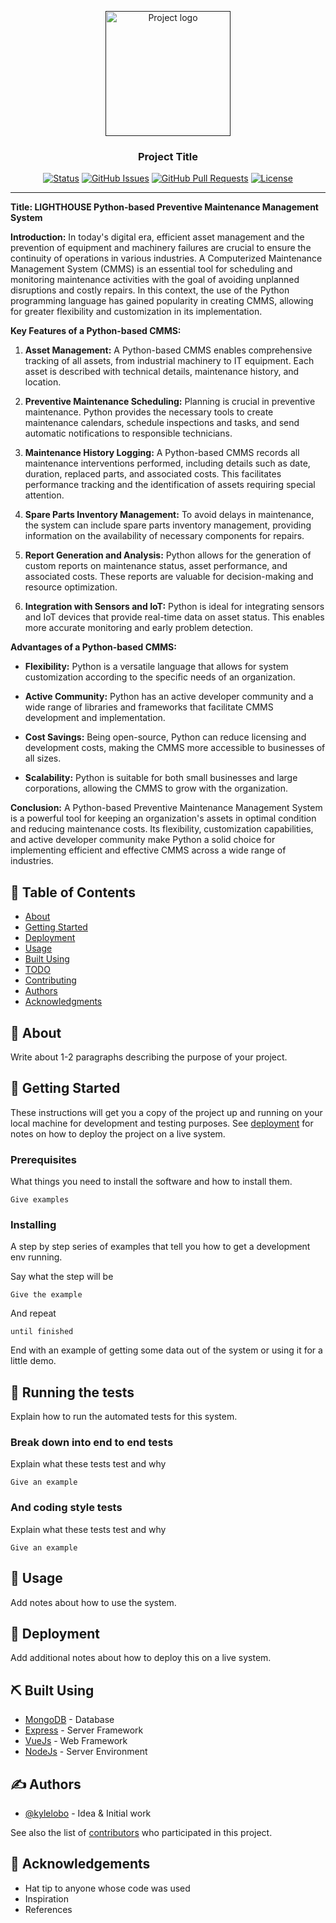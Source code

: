 <p align="center">
  <a href="" rel="noopener">
 <img width=200px height=200px src="https://i.imgur.com/6wj0hh6.jpg" alt="Project logo"></a>
</p>

<h3 align="center">Project Title</h3>

<div align="center">

[![Status](https://img.shields.io/badge/status-active-success.svg)]()
[![GitHub Issues](https://img.shields.io/github/issues/kylelobo/The-Documentation-Compendium.svg)](https://github.com/kylelobo/The-Documentation-Compendium/issues)
[![GitHub Pull Requests](https://img.shields.io/github/issues-pr/kylelobo/The-Documentation-Compendium.svg)](https://github.com/kylelobo/The-Documentation-Compendium/pulls)
[![License](https://img.shields.io/badge/license-GPL2.0-blue.svg)](/COPYING.txt)

</div>

---

<p align="center"> 

**Title: LIGHTHOUSE Python-based Preventive Maintenance Management System**

**Introduction:**
In today's digital era, efficient asset management and the prevention of equipment and machinery failures are crucial to ensure the continuity of operations in various industries. A Computerized Maintenance Management System (CMMS) is an essential tool for scheduling and monitoring maintenance activities with the goal of avoiding unplanned disruptions and costly repairs. In this context, the use of the Python programming language has gained popularity in creating CMMS, allowing for greater flexibility and customization in its implementation.

**Key Features of a Python-based CMMS:**

1. **Asset Management:** A Python-based CMMS enables comprehensive tracking of all assets, from industrial machinery to IT equipment. Each asset is described with technical details, maintenance history, and location.

2. **Preventive Maintenance Scheduling:** Planning is crucial in preventive maintenance. Python provides the necessary tools to create maintenance calendars, schedule inspections and tasks, and send automatic notifications to responsible technicians.

3. **Maintenance History Logging:** A Python-based CMMS records all maintenance interventions performed, including details such as date, duration, replaced parts, and associated costs. This facilitates performance tracking and the identification of assets requiring special attention.

4. **Spare Parts Inventory Management:** To avoid delays in maintenance, the system can include spare parts inventory management, providing information on the availability of necessary components for repairs.

5. **Report Generation and Analysis:** Python allows for the generation of custom reports on maintenance status, asset performance, and associated costs. These reports are valuable for decision-making and resource optimization.

6. **Integration with Sensors and IoT:** Python is ideal for integrating sensors and IoT devices that provide real-time data on asset status. This enables more accurate monitoring and early problem detection.

**Advantages of a Python-based CMMS:**

- **Flexibility:** Python is a versatile language that allows for system customization according to the specific needs of an organization.

- **Active Community:** Python has an active developer community and a wide range of libraries and frameworks that facilitate CMMS development and implementation.

- **Cost Savings:** Being open-source, Python can reduce licensing and development costs, making the CMMS more accessible to businesses of all sizes.

- **Scalability:** Python is suitable for both small businesses and large corporations, allowing the CMMS to grow with the organization.

**Conclusion:**
A Python-based Preventive Maintenance Management System is a powerful tool for keeping an organization's assets in optimal condition and reducing maintenance costs. Its flexibility, customization capabilities, and active developer community make Python a solid choice for implementing efficient and effective CMMS across a wide range of industries.
    <br> 
</p>

## 📝 Table of Contents

- [About](#about)
- [Getting Started](#getting_started)
- [Deployment](#deployment)
- [Usage](#usage)
- [Built Using](#built_using)
- [TODO](../TODO.md)
- [Contributing](../CONTRIBUTING.md)
- [Authors](#authors)
- [Acknowledgments](#acknowledgement)

## 🧐 About <a name = "about"></a>

Write about 1-2 paragraphs describing the purpose of your project.

## 🏁 Getting Started <a name = "getting_started"></a>

These instructions will get you a copy of the project up and running on your local machine for development and testing purposes. See [deployment](#deployment) for notes on how to deploy the project on a live system.

### Prerequisites

What things you need to install the software and how to install them.

```
Give examples
```

### Installing

A step by step series of examples that tell you how to get a development env running.

Say what the step will be

```
Give the example
```

And repeat

```
until finished
```

End with an example of getting some data out of the system or using it for a little demo.

## 🔧 Running the tests <a name = "tests"></a>

Explain how to run the automated tests for this system.

### Break down into end to end tests

Explain what these tests test and why

```
Give an example
```

### And coding style tests

Explain what these tests test and why

```
Give an example
```

## 🎈 Usage <a name="usage"></a>

Add notes about how to use the system.

## 🚀 Deployment <a name = "deployment"></a>

Add additional notes about how to deploy this on a live system.

## ⛏️ Built Using <a name = "built_using"></a>

- [MongoDB](https://www.mongodb.com/) - Database
- [Express](https://expressjs.com/) - Server Framework
- [VueJs](https://vuejs.org/) - Web Framework
- [NodeJs](https://nodejs.org/en/) - Server Environment

## ✍️ Authors <a name = "authors"></a>

- [@kylelobo](https://github.com/kylelobo) - Idea & Initial work

See also the list of [contributors](https://github.com/kylelobo/The-Documentation-Compendium/contributors) who participated in this project.

## 🎉 Acknowledgements <a name = "acknowledgement"></a>

- Hat tip to anyone whose code was used
- Inspiration
- References
